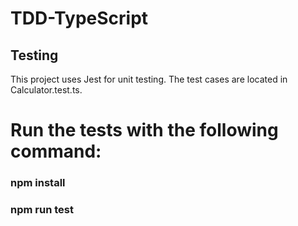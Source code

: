 # TDD-TypeScript

## Testing

This project uses Jest for unit testing. The test cases are located in Calculator.test.ts.

# Run the tests with the following command:

### npm install

### npm run test
